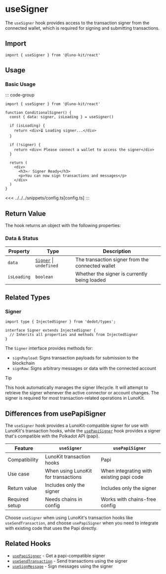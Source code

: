 # useSigner

The `useSigner` hook provides access to the transaction signer from the connected wallet, which is required for signing and submitting transactions.

## Import

```tsx
import { useSigner } from '@luno-kit/react'
```

## Usage

### Basic Usage

::: code-group
```tsx [ConditionalSigner.tsx]
import { useSigner } from '@luno-kit/react'

function ConditionalSigner() {
  const { data: signer, isLoading } = useSigner()

  if (isLoading) {
    return <div>⏳ Loading signer...</div>
  }

  if (!signer) {
    return <div>ℹ️ Please connect a wallet to access the signer</div>
  }

  return (
    <div>
      <h3>✅ Signer Ready</h3>
      <p>You can now sign transactions and messages</p>
    </div>
  )
}
```
<<< ../../../snippets/config.ts[config.ts]
:::

## Return Value

The hook returns an object with the following properties:


### Data & Status

| Property    | Type | Description |
|-------------|------|-------------|
| `data`      | [`Signer`](#signer) \| `undefined` | The transaction signer from the connected wallet |
| `isLoading` | `boolean` | Whether the signer is currently being loaded |

## Related Types

### Signer

```tsx
import type { InjectedSigner } from 'dedot/types';

interface Signer extends InjectedSigner {
  // Inherits all properties and methods from InjectedSigner
}
```

The `Signer` interface provides methods for:
- `signPayload`: Signs transaction payloads for submission to the blockchain
- `signRaw`: Signs arbitrary messages or data with the connected account

> [!TIP]
> This hook automatically manages the signer lifecycle. It will attempt to retrieve the signer whenever the active connector or account changes. The signer is required for most transaction-related operations in LunoKit.

## Differences from usePapiSigner

The `useSigner` hook provides a LunoKit-compatible signer for use with LunoKit's transaction hooks, while the [`usePapiSigner`](/hooks/transaction/use-papi-signer) hook provides a signer that's compatible with the Polkadot API (papi).

| Feature | `useSigner` | `usePapiSigner`                          |
|---------|------------|------------------------------------------|
| Compatibility | LunoKit transaction hooks | Papi                                     |
| Use case | When using LunoKit for transactions | When integrating with existing papi code |
| Return value | Includes only the signer | Includes only the signer                 |
| Required setup | Needs chains in config | Works with chains-free config            |

Choose `useSigner` when using LunoKit's transaction hooks like `useSendTransaction`, and choose `usePapiSigner` when you need to integrate with existing code that uses the Papi directly.

## Related Hooks

- [`usePapiSigner`](/hooks/transaction/use-papi-signer) - Get a papi-compatible signer
- [`useSendTransaction`](/hooks/transaction/use-send-transaction) - Send transactions using the signer
- [`useSignMessage`](/hooks/transaction/use-sign-message) - Sign messages using the signer
